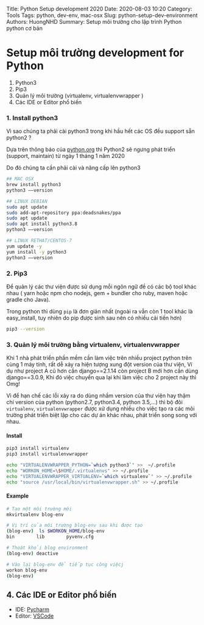 Title: Python Setup development 2020
Date: 2020-08-03 10:20
Category: Tools
Tags: python, dev-env, mac-osx
Slug: python-setup-dev-environment
Authors: HuongNHD
Summary: Setup môi trường cho lập trình Python python cơ bản

# Setup môi trường development for Python
1. Python3
2. Pip3
3. Quản lý môi trường (virtualenv, virtualenvwrapper )
4. Các IDE or Editor phổ biến

### 1. Install python3

Vì sao chúng ta phải cài python3 trong khi hầu hết các OS đều support sẵn python2 ?

Dựa trên thông báo của [python.org](https://www.python.org/doc/sunset-python-2/) thì Python2 sẽ ngưng phát triển (support, maintain) từ ngày 1 tháng 1 năm 2020

Do đó chúng ta cần phải cài và nâng cấp lên python3

```zsh
## MAC OSX
brew install python3
python3 ––version

## LINUX DEBIAN
sudo apt update
sudo add-apt-repository ppa:deadsnakes/ppa
sudo apt update
sudo apt install python3.8
python3 ––version

## LINUX RETHAT/CENTOS-7
yum update -y
yum install -y python3
python3 ––version
```

### 2. Pip3

Để quản lý các thư viện được sử dụng mỗi ngôn ngữ đề có các bộ tool khác nhau ( yarn hoặc npm cho nodejs,  gem + bundler cho ruby, maven hoặc gradle cho Java).

Trong python thì dùng `pip` là đơn giản nhất (ngoài ra vẫn còn 1 tool khác là easy_install, tuy nhiên do pip được sinh sau nên có nhiều cải tiến hơn)

```zsh
pip3 --version
```

### 3. Quản lý môi trường bằng virtualenv, virtualenvwrapper

Khi 1 nhà phát triển phần mềm cần làm việc trên nhiều project python trên cùng 1 máy tính, rất dễ xảy ra hiện tượng xung đột version  của thư viện, Ví dụ như project A cũ hơn cần django==2.1.14 còn project B mới hơn cần dùng django==3.0.9, Khi đó việc chuyển qua lại khi làm việc cho 2 project này thì Omg!

Vì để hạn chế các lỗi xảy ra do dùng nhầm version của thư viện hay thậm chí version của python (python2.7, python3.4, python 3.5,...) thì bộ đôi `virtualenv`, `virtualenvwrapper` được xử dụng nhiều cho việc tạo ra các môi trường phát triển biệt lập cho các dự án khác nhau, phát triển song song với nhau.

#### Install

```zsh
pip3 install virtualenv
pip3 install virtualenvwrapper
```

```bash
echo "VIRTUALENVWRAPPER_PYTHON=`which python3`" >>  ~/.profile
echo "WORKON_HOME=\$HOME/.virtualenvs" >> ~/.profile
echo "VIRTUALENVWRAPPER_VIRTUALENV=`which virtualenv`" >> ~/.profile
echo "source /usr/local/bin/virtualenvwrapper.sh" >> ~/.profile
```

#### Example

```bash
# Tạo một môi trường mới
mkvirtualenv blog-env

# Vị trí của môi trường blog-env sau khi được tạo
(blog-env)  ls $WORKON_HOME/blog-env
bin        lib        pyvenv.cfg

# Thoát khỏi blog environment
(blog-env) deactive

# Vào lại blog-env để tiếp tục công việcj
workon blog-env
(blog-env)
```


## 4. Các IDE or Editor phổ biến
- IDE: [Pycharm](https://www.jetbrains.com/pycharm/download/)
- Editor: [VSCode](https://code.visualstudio.com/)
